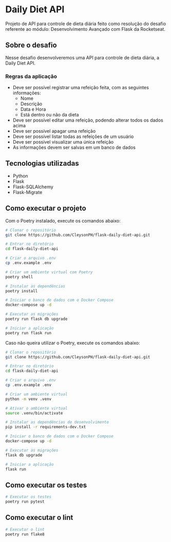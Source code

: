 # Daily Diet API

Projeto de API para controle de dieta diária feito como resolução do desafio referente ao módulo: Desenvolvimento Avançado com Flask da Rocketseat.

## Sobre o desafio

Nesse desafio desenvolveremos uma API para controle de dieta diária, a Daily Diet API.

### Regras da aplicação

- Deve ser possível registrar uma refeição feita, com as seguintes informações:
  - Nome
  - Descrição
  - Data e Hora
  - Está dentro ou não da dieta
- Deve ser possível editar uma refeição, podendo alterar todos os dados acima
- Deve ser possível apagar uma refeição
- Deve ser possível listar todas as refeições de um usuário
- Deve ser possível visualizar uma única refeição
- As informações devem ser salvas em um banco de dados

## Tecnologias utilizadas

- Python
- Flask
- Flask-SQLAlchemy
- Flask-Migrate

## Como executar o projeto

Com o Poetry instalado, execute os comandos abaixo:

```bash
# Clonar o repositório
git clone https://github.com/CleysonPH/flask-daily-diet-api.git

# Entrar no diretório
cd flask-daily-diet-api

# Criar o arquivo .env
cp .env.example .env

# Criar um ambiente virtual com Poetry
poetry shell

# Instalar as dependências
poetry install

# Iniciar o banco de dados com o Docker Compose
docker-compose up -d

# Executar as migrações
poetry run flask db upgrade

# Iniciar a aplicação
poetry run flask run
```

Caso não queira utilizar o Poetry, execute os comandos abaixo:

```bash
# Clonar o repositório
git clone https://github.com/CleysonPH/flask-daily-diet-api.git

# Entrar no diretório
cd flask-daily-diet-api

# Criar o arquivo .env
cp .env.example .env

# Criar um ambiente virtual
python -m venv .venv

# Ativar o ambiente virtual
source .venv/bin/activate

# Instalar as dependências de desenvolvimento
pip install -r requirements-dev.txt

# Iniciar o banco de dados com o Docker Compose
docker-compose up -d

# Executar as migrações
flask db upgrade

# Iniciar a aplicação
flask run
```

## Como executar os testes

```bash
# Executar os testes
poetry run pytest
```

## Como executar o lint

```bash
# Executar o lint
poetry run flake8
```
